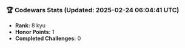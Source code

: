 ### 🏆 Codewars Stats (Updated: 2025-02-24 06:04:41 UTC)

- **Rank:** 8 kyu
- **Honor Points:** 1
- **Completed Challenges:** 0
